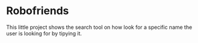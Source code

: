 # Robofriends

This little project shows the search tool on how look for a specific name the user is looking for by tipying it. 
